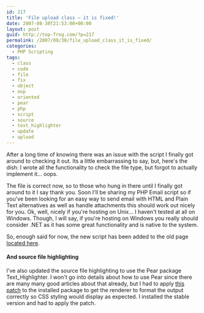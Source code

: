 ```yaml
---
id: 217
title: 'File upload class – it is fixed!'
date: 2007-08-30T21:53:00+00:00
layout: post
guid: http://top-frog.com/?p=217
permalink: /2007/08/30/file_upload_class_it_is_fixed/
categories:
  - PHP Scripting
tags:
  - class
  - code
  - file
  - fix
  - object
  - oop
  - oriented
  - pear
  - php
  - script
  - source
  - text_highlighter
  - update
  - upload
---
```

After a long time of knowing there was an issue with the script I finally got around to checking it out. Its a little embarrassing to say, but, here's the dish: I wrote all the functionality to check the file type, but forgot to actually implement it… oops.

The file is correct now, so to those who hung in there until I finally got around to it I say thank you. Soon I'll be sharing my PHP Email script so if you've been looking for an easy way to send email with HTML and Plain Text alternatives as well as handle attachments this should work out nicely for you. Ok, well, nicely if you're hosting on Unix… I haven't tested at all on Windows. Though, I will say, if you're hosting on Windows you really should consider .NET as it has some great functionality and is native to the system.

So, enough said for now, the new script has been added to the old page [located here](/2006/12/22/classes_for_file_uploading_in_php).

#### And source file highlighting

I've also updated the source file highlighting to use the Pear package Text_Highlighter. I won't go into details about how to use Pear since there are many many good articles about that already, but I had to apply [this patch](http://pear.php.net/bugs/bug.php?id=11478) to the installed package to get the renderer to format the output correctly so CSS styling would display as expected. I installed the stable version and had to apply the patch.
